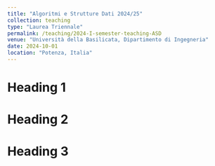 ```yaml
---
title: "Algoritmi e Strutture Dati 2024/25"
collection: teaching
type: "Laurea Triennale"
permalink: /teaching/2024-I-semester-teaching-ASD
venue: "Università della Basilicata, Dipartimento di Ingegneria"
date: 2024-10-01
location: "Potenza, Italia"
---
```




Heading 1
======

Heading 2
======

Heading 3
======
